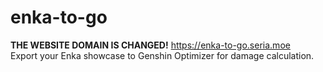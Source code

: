 # enka-to-go
**THE WEBSITE DOMAIN IS CHANGED!** https://enka-to-go.seria.moe  
Export your Enka showcase to Genshin Optimizer for damage calculation.
